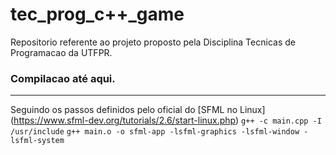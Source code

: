 # tec_prog_c++_game
Repositorio referente ao projeto proposto pela Disciplina Tecnicas de Programacao da UTFPR.

### Compilacao até aqui.
---
Seguindo os passos definidos pelo oficial do [SFML no Linux] (https://www.sfml-dev.org/tutorials/2.6/start-linux.php)
```g++ -c main.cpp -I /usr/include``` 
```g++ main.o -o sfml-app -lsfml-graphics -lsfml-window -lsfml-system``` 
